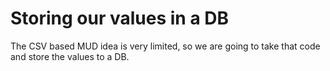 # Storing our values in a DB

The CSV based MUD idea is very limited, so we are going to take that code and store the values to a DB.
